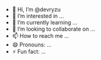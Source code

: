 - 👋 Hi, I’m @devryzu
- 👀 I’m interested in ...
- 🌱 I’m currently learning ...
- 💞️ I’m looking to collaborate on ...
- 📫 How to reach me ...
- 😄 Pronouns: ...
- ⚡ Fun fact: ...

<!---
devryzu/devryzu is a ✨ special ✨ repository because its `README.md` (this file) appears on your GitHub profile.
You can click the Preview link to take a look at your changes.
--->
